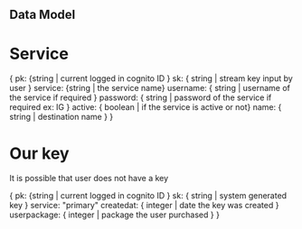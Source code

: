 ## Data Model

# Service
{
    pk: {string | current logged in cognito ID }
    sk: { string | stream key input by user }
    service: {string | the service name}
    username: { string | username of the service if required }
    password: { string | password of the service if required ex: IG }
    active: { boolean | if the service is active or not}
    name: { string | destination name }
}

# Our key

It is possible that user does not have a key

{
    pk: {string | current logged in cognito ID }
    sk: { string | system generated key }
    service: "primary"
    createdat: { integer | date the key was created }
    userpackage: { integer | package the user purchased }
}